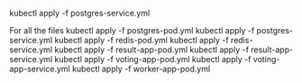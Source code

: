 kubectl apply -f postgres-service.yml


For all the files
kubectl apply -f postgres-pod.yml
kubectl apply -f postgres-service.yml
kubectl apply -f redis-pod.yml
kubectl apply -f redis-service.yml
kubectl apply -f result-app-pod.yml
kubectl apply -f result-app-service.yml
kubectl apply -f voting-app-pod.yml
kubectl apply -f voting-app-service.yml
kubectl apply -f worker-app-pod.yml
